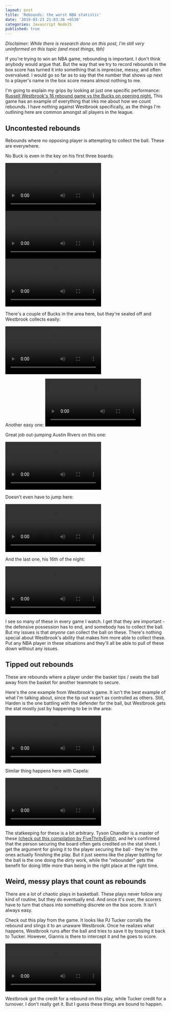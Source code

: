 ```yaml
---
layout: post
title: 'Rebounds: the worst NBA statistic'
date: '2019-03-23 21:03:36 +0530'
categories: Javascript NodeJS
published: true
---
```

_Disclaimer: While there is research done on this post, I'm still very uninformed on this topic (and most things, tbh)_

If you're trying to win an NBA game, rebounding is important. I don't think anybody would argue that. But the way that we try to record rebounds in the box score has turned it into something that is imprecise, messy, and often overvalued. I would go so far as to say that the number that shows up next to a player's name in the box score means almost nothing to me.

I'm going to explain my grips by looking at just one specific performance: [Russell Westbrook's 16 rebound game vs the Bucks on opening night.](https://www.espn.com/nba/game?gameId=401160657) This game has an example of everything that irks me about how we count rebounds. I have nothing against Westbrook specifically, as the things I'm outlining here are common amongst all players in the league.

## Uncontested rebounds 

Rebounds where no opposing player is attempting to collect the ball. These are everywhere.

No Buck is even in the key on his first three boards:

<video controls autoplay loop><source src="https://i.imgur.com/bhdGwVx.mp4" type="video/mp4"></video>
<video controls autoplay loop><source src="https://i.imgur.com/rGHLVxR.mp4" type="video/mp4"></video>
<video controls autoplay loop><source src="https://i.imgur.com/JXsGtHE.mp4" type="video/mp4"></video>

There's a couple of Bucks in the area here, but they're sealed off and Westbrook collects easily:

<video controls autoplay loop><source src="https://i.imgur.com/Xefug1Y.mp4" type="video/mp4"></video>

Another easy one:
<video controls autoplay loop><source src="https://i.imgur.com/mMJvy0N.mp4" type="video/mp4"></video>

Great job out-jumping Austin Rivers on this one:

<video controls autoplay loop><source src="https://i.imgur.com/4oGAyNh.mp4" type="video/mp4"></video>

Doesn't even have to jump here: 

<video controls autoplay loop><source src="https://i.imgur.com/UZUi6Ua.mp4" type="video/mp4"></video>

And the last one, his 16th of the night:

<video controls autoplay loop><source src="https://i.imgur.com/CBbQD72.mp4" type="video/mp4"></video>

I see so many of these in every game I watch. I get that they are important - the defensive possession has to end, and somebody has to collect the ball. But my issues is that _anyone_ can collect the ball on these. There's nothing special about Westbrook's ability that makes him more able to collect these. Put any NBA player in these situations and they'll all be able to pull of these down without any issues.

## Tipped out rebounds

These are rebounds where a player under the basket tips / swats the ball away from the basket for another teammate to secure. 

Here's the one example from Westbrook's game. It isn't the best example of what I'm talking about, since the tip out wasn't as controlled as others. Still, Harden is the one battling with the defender for the ball, but Westbrook gets the stat mostly just by happening to be in the area:

<video controls autoplay loop><source src="https://i.imgur.com/2bBd0Zh.mp4" type="video/mp4"></video>

Similar thing happens here with Capela:

<video controls autoplay loop><source src="https://i.imgur.com/B50PX6w.mp4" type="video/mp4"></video>

The statkeeping for these is a bit arbitrary. Tyson Chandler is a master of these [(check out this compilation by FiveThrityEight)](https://fivethirtyeight.com/wp-content/uploads/2018/11/TysonTapbacks.mp4?_=5), and he's confirmed that the person securing the board often gets credited on the stat sheet. I get the argument for giving it to the player securing the ball - they're the ones actually finishing the play. But it just seems like the player battling for the ball is the one doing the dirty work, while the "rebounder" gets the benefit for doing little more than being in the right place at the right time.

## Weird, messy plays that count as rebounds

There are a lot of chaotic plays in basketball. These plays never follow any kind of routine, but they do eventually end. And once it's over, the scorers have to turn that chaos into something discrete on the box score. It isn't always easy.

Check out this play from the game. It looks like PJ Tucker corralls the rebound and slings it to an unaware Westbrook. Once he realizes what happens, Westbrook runs after the ball and tries to save it by tossing it back to Tucker. However, Giannis is there to intercept it and he goes to score.

<video controls autoplay loop><source src="https://i.imgur.com/1bBgFyK.mp4" type="video/mp4"></video>

Westbrook got the credit for a rebound on this play, while Tucker credit for a turnover. I don't really get it. But I guess these things are bound to happen.

